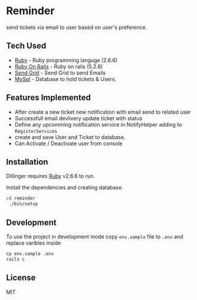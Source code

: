 # Reminder

send tickets via email to user based on user's preference.

## Tech Used
- [Ruby](https://www.ruby-lang.org/en/) - Ruby programming languge (2.6.6)
- [Ruby On Rails](https://rubyonrails.org/) - Ruby on rails (5.2.6)
- [Send Grid](https://sendgrid.com/) - Send Grid to send Emails
- [MySql](https://www.mysql.com/) - Database to hold tickets & Users.

## Features Implemented
- After create a new ticket new notification with email send to related user
- Successfull email devlivery update ticket with status
- Define any upcomming notification service in NotifyHelper adding to `RegisterServices`
- create and save User and Ticket to database.
- Can Activate / Deactivate user from console

## Installation

Dillinger requires [Ruby](https://www.ruby-lang.org/en/) v2.6.6 to run.

Install the dependencies and creating database.

```sh
cd reminder
 ./bin/setup
```

## Development
To use the project in development mode
copy `env.sample` file to `.env` and replace varibles inside

```sh
cp env.sample .env
rails c
```

## License

MIT
